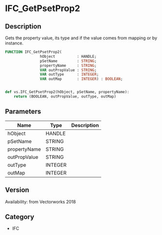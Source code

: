 # IFC_GetPsetProp2

## Description
Gets the property value, its type and if the value comes from mapping or by instance.

```pascal
FUNCTION IFC_GetPsetProp2(
				hObject          : HANDLE;
				pSetName         : STRING;
				propertyName     : STRING;
				VAR outPropValue : STRING;
				VAR outType      : INTEGER;
				VAR outMap       : INTEGER) : BOOLEAN;
```

```python

def vs.IFC_GetPsetProp2(hObject, pSetName, propertyName):
    return (BOOLEAN, outPropValue, outType, outMap)
```

## Parameters
|Name|Type|Description|
|---|---|---|
|hObject|HANDLE||
|pSetName|STRING||
|propertyName|STRING||
|outPropValue|STRING||
|outType|INTEGER||
|outMap|INTEGER||

## Version
Availability: from Vectorworks 2018
## Category
* IFC


